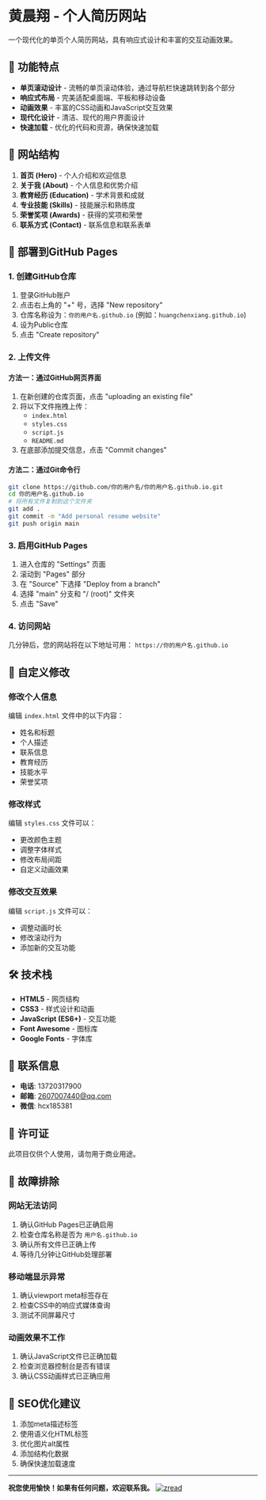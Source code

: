 # 黄晨翔 - 个人简历网站

一个现代化的单页个人简历网站，具有响应式设计和丰富的交互动画效果。

## 🌟 功能特点

- **单页滚动设计** - 流畅的单页滚动体验，通过导航栏快速跳转到各个部分
- **响应式布局** - 完美适配桌面端、平板和移动设备
- **动画效果** - 丰富的CSS动画和JavaScript交互效果
- **现代化设计** - 清洁、现代的用户界面设计
- **快速加载** - 优化的代码和资源，确保快速加载

## 📱 网站结构

1. **首页 (Hero)** - 个人介绍和欢迎信息
2. **关于我 (About)** - 个人信息和优势介绍
3. **教育经历 (Education)** - 学术背景和成就
4. **专业技能 (Skills)** - 技能展示和熟练度
5. **荣誉奖项 (Awards)** - 获得的奖项和荣誉
6. **联系方式 (Contact)** - 联系信息和联系表单

## 🚀 部署到GitHub Pages

### 1. 创建GitHub仓库

1. 登录GitHub账户
2. 点击右上角的 "+" 号，选择 "New repository"
3. 仓库名称设为：`你的用户名.github.io` (例如：`huangchenxiang.github.io`)
4. 设为Public仓库
5. 点击 "Create repository"

### 2. 上传文件

#### 方法一：通过GitHub网页界面
1. 在新创建的仓库页面，点击 "uploading an existing file"
2. 将以下文件拖拽上传：
   - `index.html`
   - `styles.css`
   - `script.js`
   - `README.md`
3. 在底部添加提交信息，点击 "Commit changes"

#### 方法二：通过Git命令行
```bash
git clone https://github.com/你的用户名/你的用户名.github.io.git
cd 你的用户名.github.io
# 将所有文件复制到这个文件夹
git add .
git commit -m "Add personal resume website"
git push origin main
```

### 3. 启用GitHub Pages

1. 进入仓库的 "Settings" 页面
2. 滚动到 "Pages" 部分
3. 在 "Source" 下选择 "Deploy from a branch"
4. 选择 "main" 分支和 "/ (root)" 文件夹
5. 点击 "Save"

### 4. 访问网站

几分钟后，您的网站将在以下地址可用：
`https://你的用户名.github.io`

## 🎨 自定义修改

### 修改个人信息
编辑 `index.html` 文件中的以下内容：
- 姓名和标题
- 个人描述
- 联系信息
- 教育经历
- 技能水平
- 荣誉奖项

### 修改样式
编辑 `styles.css` 文件可以：
- 更改颜色主题
- 调整字体样式
- 修改布局间距
- 自定义动画效果

### 修改交互效果
编辑 `script.js` 文件可以：
- 调整动画时长
- 修改滚动行为
- 添加新的交互功能

## 🛠️ 技术栈

- **HTML5** - 网页结构
- **CSS3** - 样式设计和动画
- **JavaScript (ES6+)** - 交互功能
- **Font Awesome** - 图标库
- **Google Fonts** - 字体库

## 📧 联系信息

- **电话**: 13720317900
- **邮箱**: 2607007440@qq.com
- **微信**: hcx185381

## 📝 许可证

此项目仅供个人使用，请勿用于商业用途。

## 🔧 故障排除

### 网站无法访问
1. 确认GitHub Pages已正确启用
2. 检查仓库名称是否为 `用户名.github.io`
3. 确认所有文件已正确上传
4. 等待几分钟让GitHub处理部署

### 移动端显示异常
1. 确认viewport meta标签存在
2. 检查CSS中的响应式媒体查询
3. 测试不同屏幕尺寸

### 动画效果不工作
1. 确认JavaScript文件已正确加载
2. 检查浏览器控制台是否有错误
3. 确认CSS动画样式已正确应用

## 🎯 SEO优化建议

1. 添加meta描述标签
2. 使用语义化HTML标签
3. 优化图片alt属性
4. 添加结构化数据
5. 确保快速加载速度

---

**祝您使用愉快！如果有任何问题，欢迎联系我。**
[![zread](https://img.shields.io/badge/Ask_Zread-_.svg?style=flat&color=00b0aa&labelColor=000000&logo=data%3Aimage%2Fsvg%2Bxml%3Bbase64%2CPHN2ZyB3aWR0aD0iMTYiIGhlaWdodD0iMTYiIHZpZXdCb3g9IjAgMCAxNiAxNiIgZmlsbD0ibm9uZSIgeG1sbnM9Imh0dHA6Ly93d3cudzMub3JnLzIwMDAvc3ZnIj4KPHBhdGggZD0iTTQuOTYxNTYgMS42MDAxSDIuMjQxNTZDMS44ODgxIDEuNjAwMSAxLjYwMTU2IDEuODg2NjQgMS42MDE1NiAyLjI0MDFWNC45NjAxQzEuNjAxNTYgNS4zMTM1NiAxLjg4ODEgNS42MDAxIDIuMjQxNTYgNS42MDAxSDQuOTYxNTZDNS4zMTUwMiA1LjYwMDEgNS42MDE1NiA1LjMxMzU2IDUuNjAxNTYgNC45NjAxVjIuMjQwMUM1LjYwMTU2IDEuODg2NjQgNS4zMTUwMiAxLjYwMDEgNC45NjE1NiAxLjYwMDFaIiBmaWxsPSIjZmZmIi8%2BCjxwYXRoIGQ9Ik00Ljk2MTU2IDEwLjM5OTlIMi4yNDE1NkMxLjg4ODEgMTAuMzk5OSAxLjYwMTU2IDEwLjY4NjQgMS42MDE1NiAxMS4wMzk5VjEzLjc1OTlDMS42MDE1NiAxNC4xMTM0IDEuODg4MSAxNC4zOTk5IDIuMjQxNTYgMTQuMzk5OUg0Ljk2MTU2QzUuMzE1MDIgMTQuMzk5OSA1LjYwMTU2IDE0LjExMzQgNS42MDE1NiAxMy43NTk5VjExLjAzOTlDNS42MDE1NiAxMC42ODY0IDUuMzE1MDIgMTAuMzk5OSA0Ljk2MTU2IDEwLjM5OTlaIiBmaWxsPSIjZmZmIi8%2BCjxwYXRoIGQ9Ik0xMy43NTg0IDEuNjAwMUgxMS4wMzg0QzEwLjY4NSAxLjYwMDEgMTAuMzk4NCAxLjg4NjY0IDEwLjM5ODQgMi4yNDAxVjQuOTYwMUMxMC4zOTg0IDUuMzEzNTYgMTAuNjg1IDUuNjAwMSAxMS4wMzg0IDUuNjAwMUgxMy43NTg0QzE0LjExMTkgNS42MDAxIDE0LjM5ODQgNS4zMTM1NiAxNC4zOTg0IDQuOTYwMVYyLjI0MDFDMTQuMzk4NCAxLjg4NjY0IDE0LjExMTkgMS42MDAxIDEzLjc1ODQgMS42MDAxWiIgZmlsbD0iI2ZmZiIvPgo8cGF0aCBkPSJNNCAxMkwxMiA0TDQgMTJaIiBmaWxsPSIjZmZmIi8%2BCjxwYXRoIGQ9Ik00IDEyTDEyIDQiIHN0cm9rZT0iI2ZmZiIgc3Ryb2tlLXdpZHRoPSIxLjUiIHN0cm9rZS1saW5lY2FwPSJyb3VuZCIvPgo8L3N2Zz4K&logoColor=ffffff)](https://zread.ai/hcx185381/.com)
